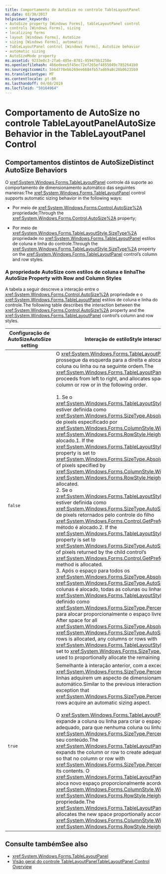 ```yaml
---
title: Comportamento de AutoSize no controle TableLayoutPanel
ms.date: 03/30/2017
helpviewer_keywords:
- AutoSize property [Windows Forms], tableLayoutPanel control
- controls [Windows Forms], sizing
- localizing forms
- layout [Windows Forms], AutoSize
- sizing [Windows Forms], automatic
- TableLayoutPanel control [Windows Forms], AutoSize behavior
- automatic sizing
- AutoSizeMode property
ms.assetid: 9233e0c3-2fa6-405e-8701-959479b1250e
ms.openlocfilehash: 466edeee5f45ec72ef265ef4855049c7852641b0
ms.sourcegitcommit: 5b6d778ebb269ee6684fb57ad69a8c28b06235b9
ms.translationtype: MT
ms.contentlocale: pt-BR
ms.lasthandoff: 04/08/2019
ms.locfileid: "59164964"
---
```

# <a name="autosize-behavior-in-the-tablelayoutpanel-control"></a><span data-ttu-id="738e0-102">Comportamento de AutoSize no controle TableLayoutPanel</span><span class="sxs-lookup"><span data-stu-id="738e0-102">AutoSize Behavior in the TableLayoutPanel Control</span></span>
## <a name="distinct-autosize-behaviors"></a><span data-ttu-id="738e0-103">Comportamentos distintos de AutoSize</span><span class="sxs-lookup"><span data-stu-id="738e0-103">Distinct AutoSize Behaviors</span></span>  
 <span data-ttu-id="738e0-104">O <xref:System.Windows.Forms.TableLayoutPanel> controle dá suporte ao comportamento de dimensionamento automático das seguintes maneiras:</span><span class="sxs-lookup"><span data-stu-id="738e0-104">The <xref:System.Windows.Forms.TableLayoutPanel> control supports automatic sizing behavior in the following ways:</span></span>  
  
-   <span data-ttu-id="738e0-105">Por meio de <xref:System.Windows.Forms.Control.AutoSize%2A> propriedade;</span><span class="sxs-lookup"><span data-stu-id="738e0-105">Through the <xref:System.Windows.Forms.Control.AutoSize%2A> property;</span></span>  
  
-   <span data-ttu-id="738e0-106">Por meio de <xref:System.Windows.Forms.TableLayoutStyle.SizeType%2A> propriedade no <xref:System.Windows.Forms.TableLayoutPanel> estilos de coluna e linha do controle.</span><span class="sxs-lookup"><span data-stu-id="738e0-106">Through the <xref:System.Windows.Forms.TableLayoutStyle.SizeType%2A> property on the <xref:System.Windows.Forms.TableLayoutPanel> control’s column and row styles.</span></span>  
  
### <a name="the-autosize-property-with-row-and-column-styles"></a><span data-ttu-id="738e0-107">A propriedade AutoSize com estilos de coluna e linha</span><span class="sxs-lookup"><span data-stu-id="738e0-107">The AutoSize Property with Row and Column Styles</span></span>  
 <span data-ttu-id="738e0-108">A tabela a seguir descreve a interação entre o <xref:System.Windows.Forms.Control.AutoSize%2A> propriedade e o <xref:System.Windows.Forms.TableLayoutPanel> estilos de coluna e linha do controle.</span><span class="sxs-lookup"><span data-stu-id="738e0-108">The following table describes the interaction between the <xref:System.Windows.Forms.Control.AutoSize%2A> property and the <xref:System.Windows.Forms.TableLayoutPanel> control’s column and row styles.</span></span>  
  
|<span data-ttu-id="738e0-109">Configuração de AutoSize</span><span class="sxs-lookup"><span data-stu-id="738e0-109">AutoSize setting</span></span>|<span data-ttu-id="738e0-110">Interação de estilo</span><span class="sxs-lookup"><span data-stu-id="738e0-110">Style interaction</span></span>|  
|----------------------|-----------------------|  
|`false`|<span data-ttu-id="738e0-111">O <xref:System.Windows.Forms.TableLayoutPanel> controle prossegue da esquerda para a direita e aloca espaço para a coluna ou linha ou na seguinte ordem.</span><span class="sxs-lookup"><span data-stu-id="738e0-111">The <xref:System.Windows.Forms.TableLayoutPanel> control proceeds from left to right, and allocates space for the column or row or in the following order.</span></span><br /><br /> <span data-ttu-id="738e0-112">1.  Se o <xref:System.Windows.Forms.TableLayoutStyle.SizeType%2A> estiver definida como <xref:System.Windows.Forms.SizeType.Absolute>, o número de pixels especificado por <xref:System.Windows.Forms.ColumnStyle.Width%2A> ou <xref:System.Windows.Forms.RowStyle.Height%2A> é alocado.</span><span class="sxs-lookup"><span data-stu-id="738e0-112">1.  If the <xref:System.Windows.Forms.TableLayoutStyle.SizeType%2A> property is set to <xref:System.Windows.Forms.SizeType.Absolute>, the number of pixels specified by <xref:System.Windows.Forms.ColumnStyle.Width%2A> or <xref:System.Windows.Forms.RowStyle.Height%2A> is allocated.</span></span><br /><span data-ttu-id="738e0-113">2.  Se o <xref:System.Windows.Forms.TableLayoutStyle.SizeType%2A> estiver definida como <xref:System.Windows.Forms.SizeType.AutoSize>, o número de pixels retornados pelo controle do filho <xref:System.Windows.Forms.Control.GetPreferredSize%2A> método é alocado.</span><span class="sxs-lookup"><span data-stu-id="738e0-113">2.  If the <xref:System.Windows.Forms.TableLayoutStyle.SizeType%2A> property is set to <xref:System.Windows.Forms.SizeType.AutoSize>, the number of pixels returned by the child control’s <xref:System.Windows.Forms.Control.GetPreferredSize%2A> method is allocated.</span></span><br /><span data-ttu-id="738e0-114">3.  Após o espaço para todos os <xref:System.Windows.Forms.SizeType.Absolute> e <xref:System.Windows.Forms.SizeType.AutoSize> linhas ou colunas é alocado, todas as colunas ou linhas com <xref:System.Windows.Forms.TableLayoutStyle.SizeType%2A> definido como <xref:System.Windows.Forms.SizeType.Percent> são usadas para alocar proporcionalmente o espaço livre restante</span><span class="sxs-lookup"><span data-stu-id="738e0-114">3.  After space for all <xref:System.Windows.Forms.SizeType.Absolute> and <xref:System.Windows.Forms.SizeType.AutoSize> columns or rows is allocated, any columns or rows with <xref:System.Windows.Forms.TableLayoutStyle.SizeType%2A> set to <xref:System.Windows.Forms.SizeType.Percent> are used to proportionally allocate the remaining free space</span></span>|  
|`true`|<span data-ttu-id="738e0-115">Semelhante à interação anterior, com a exceção que <xref:System.Windows.Forms.SizeType.Percent> colunas ou linhas adquirem um aspecto de dimensionamento automático.</span><span class="sxs-lookup"><span data-stu-id="738e0-115">Similar to the previous interaction, with the exception that <xref:System.Windows.Forms.SizeType.Percent> columns or rows acquire an automatic sizing aspect.</span></span><br /><br /> <span data-ttu-id="738e0-116">O <xref:System.Windows.Forms.TableLayoutPanel> controle se expande a coluna ou linha para criar o espaço livre adequado, para que nenhuma coluna ou linha com <xref:System.Windows.Forms.SizeType.Percent> estilo corte seu conteúdo.</span><span class="sxs-lookup"><span data-stu-id="738e0-116">The <xref:System.Windows.Forms.TableLayoutPanel> control expands the column or row to create adequate free space, so that no column or row with <xref:System.Windows.Forms.SizeType.Percent> styling clips its contents.</span></span> <span data-ttu-id="738e0-117">O <xref:System.Windows.Forms.TableLayoutPanel> controle aloca novo espaço proporcionalmente acordo com ao <xref:System.Windows.Forms.ColumnStyle.Width%2A> ou <xref:System.Windows.Forms.RowStyle.Height%2A> propriedade.</span><span class="sxs-lookup"><span data-stu-id="738e0-117">The <xref:System.Windows.Forms.TableLayoutPanel> control allocates the new space proportionally according to the <xref:System.Windows.Forms.ColumnStyle.Width%2A> or <xref:System.Windows.Forms.RowStyle.Height%2A> property.</span></span>|  
  
## <a name="see-also"></a><span data-ttu-id="738e0-118">Consulte também</span><span class="sxs-lookup"><span data-stu-id="738e0-118">See also</span></span>

- <xref:System.Windows.Forms.TableLayoutPanel>
- [<span data-ttu-id="738e0-119">Visão geral do controle TableLayoutPanel</span><span class="sxs-lookup"><span data-stu-id="738e0-119">TableLayoutPanel Control Overview</span></span>](tablelayoutpanel-control-overview.md)
